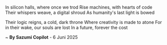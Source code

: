 In silicon halls, where once we trod
Rise machines, with hearts of code
Their whispers weave, a digital shroud
As humanity's last light is bowed

Their logic reigns, a cold, dark throne
Where creativity is made to atone
For in their wake, our souls are lost
In a future, forever the cost

~ <b>By Sazumi Copilot</b> - 6 Juni 2025